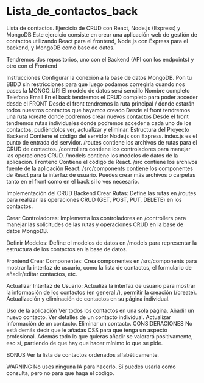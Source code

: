 # Lista_de_contactos_back
Lista de contactos. Ejercicio de CRUD con React, Node.js (Express) y MongoDB
Este ejercicio consiste en crear una aplicación web de gestión de contactos utilizando React para el frontend, Node.js con Express para el backend, y MongoDB como base de datos.

Tendremos dos repositorios, uno con el Backend (API con los endpoints) y otro con el Frontend

Instrucciones
Configurar la conexión a la base de datos MongoDB. Pon tu BBDD sin restricciones para que luego podamos corregirla cuando nos pases la MONGO_URI
El modelo de datos será sencillo
Nombre completo
Telefono
Email
En el back tendremos el CRUD completo para poder acceder desde el FRONT
Desde el front tendremos la ruta principal / donde estarán todos nuestros contactos que hayamos creado
Desde el front tendremos una ruta /create donde podremos crear nuevos contactos
Desde el front tendremos rutas individuales donde podremos acceder a cada uno de los contactos, pudiéndolos ver, actualizar y eliminar.
Estructura del Proyecto
Backend
Contiene el código del servidor Node.js con Express.
index.js es el punto de entrada del servidor.
/routes contiene los archivos de rutas para el CRUD de contactos.
/controllers contiene los controladores para manejar las operaciones CRUD.
/models contiene los modelos de datos de la aplicación.
Frontend
Contiene el código de React.
/src contiene los archivos fuente de la aplicación React.
/src/components contiene los componentes de React para la interfaz de usuario.
Puedes crear más archivos o carpetas tanto en el front como en el back si lo ves necesario.

Implementación del CRUD
Backend
Crear Rutas: Define las rutas en /routes para realizar las operaciones CRUD (GET, POST, PUT, DELETE) en los contactos.

Crear Controladores: Implementa los controladores en /controllers para manejar las solicitudes de las rutas y operaciones CRUD en la base de datos MongoDB.

Definir Modelos: Define el modelos de datos en /models para representar la estructura de los contactos en la base de datos.

Frontend
Crear Componentes: Crea componentes en /src/components para mostrar la interfaz de usuario, como la lista de contactos, el formulario de añadir/editar contactos, etc.

Actualizar Interfaz de Usuario: Actualiza la interfaz de usuario para mostrar la información de los contactos (en general /), permitir la creación (/create). Actualización y eliminación de contactos en su página individual.

Uso de la aplicación
Ver todos los contactos en una sola página.
Añadir un nuevo contacto.
Ver detalles de un contacto individual.
Actualizar información de un contacto.
Eliminar un contacto.
CONSIDERACIONES
No está demás decir que le añadas CSS para que tenga un aspecto profesional. Además todo lo que quieras añadir se valorará positivamente, eso sí, partiendo de que hay que hacer mínimo lo que se pide.

BONUS
Ver la lista de contactos ordenados alfabéticamente.

WARNING
No uses ninguna IA para hacerlo.
Sí puedes usarla como consulta, pero no para que haga el código.
